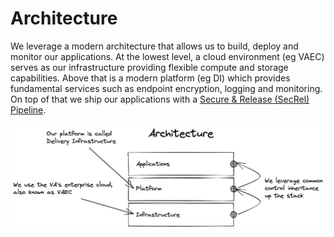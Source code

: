 # Architecture
We leverage a modern architecture that allows us to build, deploy and monitor our applications. At the lowest level, a 
cloud environment (eg VAEC) serves as our infrastructure providing flexible compute and storage capabilities. Above that 
is a modern platform (eg DI) which provides fundamental services such as endpoint encryption, logging and monitoring. On
top of that we ship our applications with a [Secure & Release (SecRel) Pipeline](pipeline.md). 

![Technology Stack!](images/architecture.png "Technology Stack")
